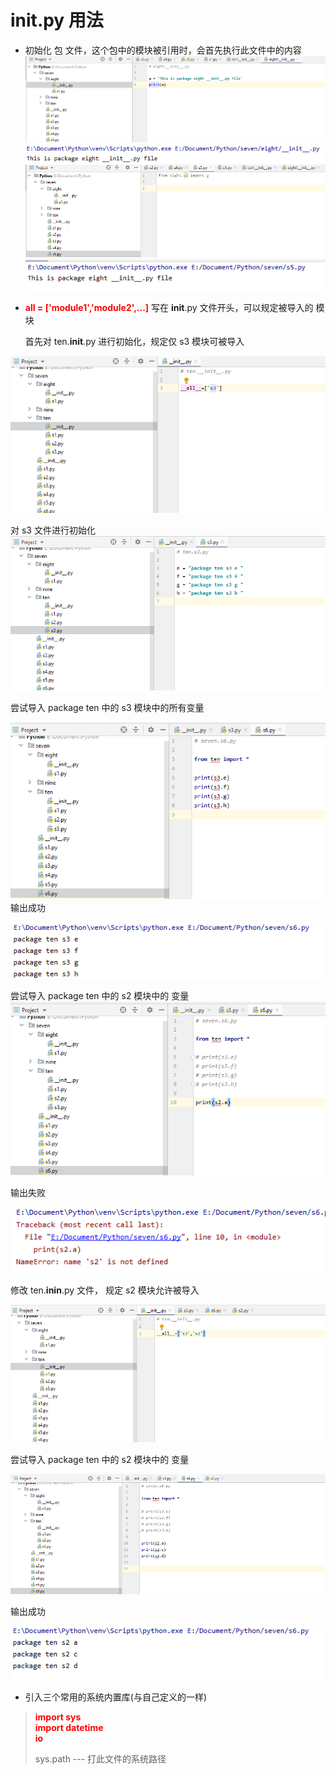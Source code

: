 # __init__.py 用法

- 初始化 包 文件，这个包中的模块被引用时，会首先执行此文件中的内容
![](Picture/6.18.png)
![](Picture/6.19.png)
![](Picture/6.20.png)
![](Picture/6.21.png)


- **<font color="red"> __all__ = ['module1','module2',...]</font>** 写在 __init__.py 文件开头，可以规定被导入的 模块

  首先对 ten.__init__.py 进行初始化，规定仅 s3 模块可被导入

![](Picture/6.22.png)

对 s3 文件进行初始化
![](Picture/6.23.png)

尝试导入 package ten 中的 s3 模块中的所有变量

![](Picture/6.24.png)
输出成功

![](Picture/6.25.png)

尝试导入 package ten 中的 s2 模块中的 变量![](Picture/6.26.png)

输出失败

![](Picture/6.27.png)

修改 ten.__inin__.py 文件， 规定 s2 模块允许被导入

![](Picture/6.28.png)

尝试导入 package ten 中的 s2 模块中的 变量

![](Picture/6.29.png)

输出成功

![](Picture/6.30.png)

- 引入三个常用的系统内置库(与自己定义的一样)
  
> **<font color="red"> import sys <br> import datetime <br> io </font>**
>
> sys.path --- 打此文件的系统路径